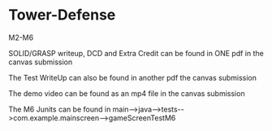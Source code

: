# Tower-Defense
M2-M6

SOLID/GRASP writeup, DCD and Extra Credit can be found in ONE pdf in the canvas submission

The Test WriteUp can also be found in another pdf the canvas submission

The demo video can be found as an mp4 file in the canvas submission

The M6 Junits can be found in main-->java-->tests-->com.example.mainscreen-->gameScreenTestM6
